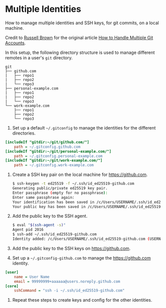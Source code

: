 # Multiple Identities

How to manage multiple identities and SSH keys, for git commits, on a local machine.

Credit to [Russell Brown](https://medium.com/@brownian) for the original article [How to Handle Multiple Git Accounts](https://medium.com/expedia-group-tech/how-to-handle-multiple-git-accounts-385afe430d5a).

In this setup, the following directory structure is used to manage different remotes in a user's `git` directory.

```text
git
├── github.com
|   ├── repo1
|   ├── repo2
|   └── repo3
├── personal-example.com
|   ├── repo1
|   ├── repo2
|   └── repo3
└── work-example.com
    ├── repo1
    ├── repo2
    └── repo3
```

1. Set up a default `~/.gitconfig` to manage the identities for the different directories.

```ini
[includeIf "gitdir:~/git/github.com/"]
    path = ~/.gitconfig.github.com
[includeIf "gitdir:~/git/personal-example.com/"]
    path = ~/.gitconfig.personal-example.com
[includeIf "gitdir:~/git/work-example.com/"]
    path = ~/.gitconfig.work-example.com
```

1. Create a SSH key pair on the local machine for <https://github.com>.

   ```sh
   $ ssh-keygen -t ed25519 -f ~/.ssh/id_ed25519-github.com
   Generating public/private ed25519 key pair.
   Enter passphrase (empty for no passphrase): 
   Enter same passphrase again: 
   Your identification has been saved in /c/Users/USERNAME/.ssh/id_ed25519-github.com
   Your public key has been saved in /c/Users/USERNAME/.ssh/id_ed25519-github.com.pub
   ```

1. Add the public key to the SSH agent.

   ```sh
   $ eval "$(ssh-agent -s)"
   Agent pid 2016
   $ ssh-add ~/.ssh/id_ed25519-github.com
   Identity added: /c/Users/USERNAME/.ssh/id_ed25519-github.com (USERNAME@HOSTNAME)
   ```

1. Add the public key to the SSH keys on <https://github.com>.

1. Set up a `~/.gitconfig-github.com` to manage the <https://github.com> identity.

```ini
[user]
    name = User Name
    email = 99999999+aaaaaa@users.noreply.github.com
[core]
    sshCommand = "ssh -i ~/.ssh/id_ed25519-github.com"
```

1. Repeat these steps to create keys and config for the other identities.
